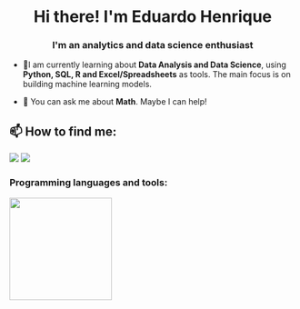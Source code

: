 <h1 align="center">Hi there! I'm Eduardo Henrique</h1>

<h3 align="center">I'm an analytics and data science enthusiast</h3>

- 🌱I am currently learning about **Data Analysis and Data Science**, using **Python, SQL, R and Excel/Spreadsheets** as tools. The main focus is on building machine learning models.

- 💬 You can ask me about **Math**. Maybe I can help!

## 📫 How to find me:

<div>

<a href = "mailto:drdhenrique@gmail.com"><img src="https://img.shields.io/badge/Gmail-D14836?style=for-the-badge&logo=gmail&logoColor=white" target="_blank"></a>
<a href="https://www.linkedin.com/in/oeduardohenrique" target="_blank"><img src="https://img.shields.io/badge/-LinkedIn-%230077B5?style=for-the-badge&logo=linkedin&logoColor=white" target="_blank"></a>   
</div>

<h3 align="left">Programming languages and tools:</h3>

<div>
<a href="https://github.com/drdhenrique">
<img height="180em" src="https://github-readme-stats.vercel.app/api/top-langs/?username=drdhenrique&layout=compact&langs_count=7&theme=dracula"/>

